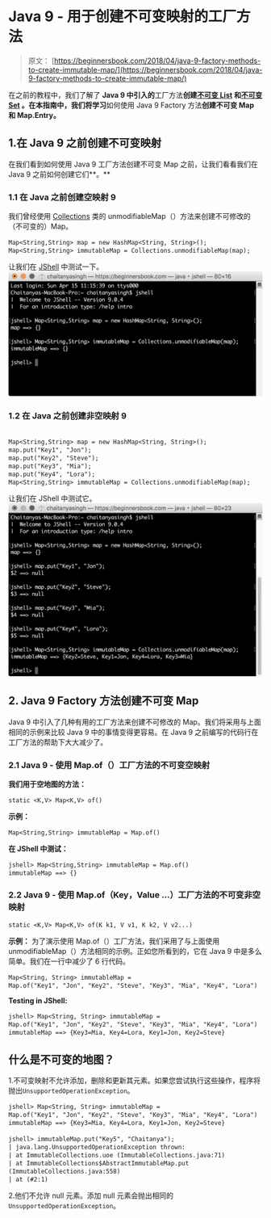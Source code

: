 # Java 9 - 用于创建不可变映射的工厂方法

> 原文： [https://beginnersbook.com/2018/04/java-9-factory-methods-to-create-immutable-map/](https://beginnersbook.com/2018/04/java-9-factory-methods-to-create-immutable-map/)

在之前的教程中，我们了解了 **Java 9 中引入的**工厂方法**创建[不可变 List](https://beginnersbook.com/2018/04/java-9-factory-method-to-create-immutable-list/) 和[不可变 Set](https://beginnersbook.com/2018/04/java-9-factory-methods-to-create-immutable-set/) 。在本指南中，我们将学习**如何使用 Java 9 Factory 方法**创建不可变 Map 和 Map.Entry。**

## 1.在 Java 9 之前创建不可变映射

在我们看到如何使用 Java 9 工厂方法创建不可变 Map 之前，让我们看看我们在 Java 9 之前如何创建它们**。**

### 1.1 在 Java 之前创建空映射 9

我们曾经使用 [Collections](https://beginnersbook.com/java-collections-tutorials/) 类的 unmodifiableMap（）方法来创建不可修改的（不可变的）Map。

```
Map<String,String> map = new HashMap<String, String>();
Map<String,String> immutableMap = Collections.unmodifiableMap(map);
```

让我们在 [JShell](https://beginnersbook.com/2018/04/java-9-jshell-repl/) 中测试一下。
![Creating Empty Map before Java 9](img/bd42c7a7f251eda0b541a587ed4f83e7.jpg)

### 1.2 在 Java 之前创建非空映射 9

```

Map<String,String> map = new HashMap<String, String>();
map.put("Key1", "Jon");
map.put("Key2", "Steve");
map.put("Key3", "Mia");
map.put("Key4", "Lora");
Map<String,String> immutableMap = Collections.unmodifiableMap(map);
```

让我们在 JShell 中测试它。
![Java 9 Factory Methods to create immutable Map](img/c5b7bb1cb7c640772d77fe2a0abc18c6.jpg)

## 2\. Java 9 Factory 方法创建不可变 Map

Java 9 中引入了几种有用的工厂方法来创建不可修改的 Map。我们将采用与上面相同的示例来比较 Java 9 中的事情变得更容易。在 Java 9 之前编写的代码行在工厂方法的帮助下大大减少了。

### 2.1 Java 9 - 使用 Map.of（）工厂方法的不可变空映射

**我们用于空地图的方法：**

```
static <K,V> Map<K,V> of()
```

**示例：**

```
Map<String,String> immutableMap = Map.of()
```

**在 JShell 中测试：**

```
jshell> Map<String,String> immutableMap = Map.of()
immutableMap ==> {}
```

### 2.2 Java 9 - 使用 Map.of（Key，Value ...）工厂方法的不可变非空映射

```
static <K,V> Map<K,V> of(K k1, V v1, K k2, V v2...)
```

**示例：**
为了演示使用 Map.of（）工厂方法，我们采用了与上面使用 unmodifiableMap（）方法相同的示例。正如您所看到的，它在 Java 9 中是多么简单。我们在一行中减少了 6 行代码。

```
Map<String, String> immutableMap = 
Map.of("Key1", "Jon", "Key2", "Steve", "Key3", "Mia", "Key4", "Lora")
```

**Testing in JShell:**

```
jshell> Map<String, String> immutableMap = 
Map.of("Key1", "Jon", "Key2", "Steve", "Key3", "Mia", "Key4", "Lora")
immutableMap ==> {Key3=Mia, Key4=Lora, Key1=Jon, Key2=Steve}
```

## 什么是不可变的地图？

1.不可变映射不允许添加，删除和更新其元素。如果您尝试执行这些操作，程序将抛出`UnsupportedOperationException`。

```
jshell> Map<String, String> immutableMap = 
Map.of("Key1", "Jon", "Key2", "Steve", "Key3", "Mia", "Key4", "Lora")
immutableMap ==> {Key3=Mia, Key4=Lora, Key1=Jon, Key2=Steve}

jshell> immutableMap.put("Key5", "Chaitanya");
| java.lang.UnsupportedOperationException thrown:
| at ImmutableCollections.uoe (ImmutableCollections.java:71)
| at ImmutableCollections$AbstractImmutableMap.put 
(ImmutableCollections.java:558)
| at (#2:1)
```

2.他们不允许 null 元素。添加 null 元素会抛出相同的`UnsupportedOperationException`。